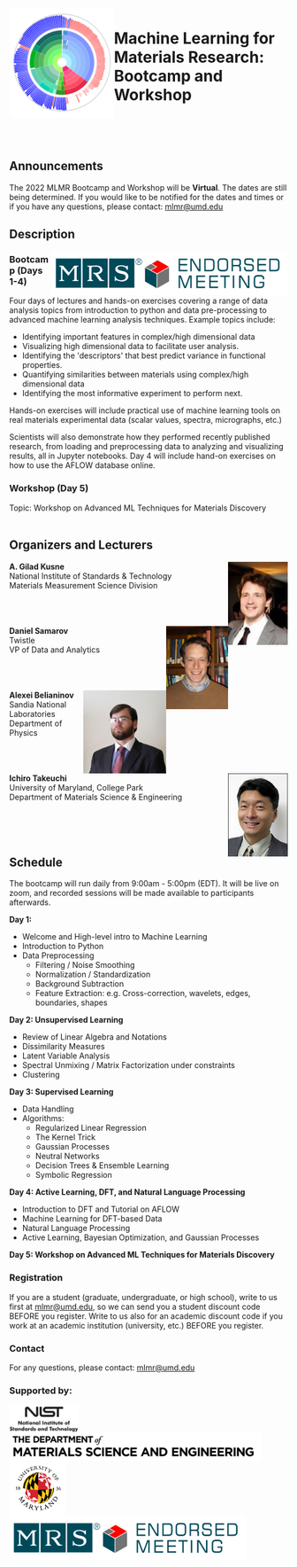 <img src="https://raw.githubusercontent.com/MLMR-UMD/MLMR-UMD.github.io/main/images/mlmr_ringb.png" align="left" height="200" />

# Machine Learning for Materials Research: Bootcamp and Workshop

<br>
<br>
<br>

## Announcements
The 2022 MLMR Bootcamp and Workshop will be **Virtual**. The dates are still being determined. If you would like to be notified for the dates and times or if you have any questions, please contact: mlmr@umd.edu

## Description
<img src="https://raw.githubusercontent.com/MLMR-UMD/MLMR-UMD.github.io/main/images/MRS Endorsed Meeting.jpg" align="right" height="80" />


### Bootcamp (Days 1-4)

Four days of lectures and hands-on exercises covering a range of data analysis topics from introduction to python and data pre-processing to advanced machine learning analysis techniques. Example topics include:

* Identifying important features in complex/high dimensional data
* Visualizing high dimensional data to facilitate user analysis.
* Identifying the 'descriptors' that best predict variance in functional properties.
* Quantifying similarities between materials using complex/high dimensional data
* Identifying the most informative experiment to perform next.

Hands-on exercises will include practical use of machine learning tools on real materials experimental data (scalar values, spectra, micrographs, etc.)

Scientists will also demonstrate how they performed recently published research, from loading and preprocessing data to analyzing and visualizing results, all in Jupyter notebooks. Day 4 will include hand-on exercises on how to use the AFLOW database online.


### Workshop (Day 5)
Topic: Workshop on Advanced ML Techniques for Materials Discovery
<br>
<br>

## Organizers and Lecturers
<img src="https://raw.githubusercontent.com/MLMR-UMD/MLMR-UMD.github.io/main/images/kusne.a.gilad.png" align="right" height="150" />

**A. Gilad Kusne** <br>
National Institute of Standards & Technology <br>
Materials Measurement Science Division <br>
<br>
<br>
<br>

<img src="https://raw.githubusercontent.com/MLMR-UMD/MLMR-UMD.github.io/main/images/samarov.daniel.png" align="right" height="150" />

**Daniel Samarov** <br>
Twistle <br>
VP of Data and Analytics <br>
<br>
<br>
<br>

<img src="https://raw.githubusercontent.com/MLMR-UMD/MLMR-UMD.github.io/main/images/belianinov.alexei.png" align="right" height="150" />

**Alexei Belianinov** <br>
Sandia National Laboratories <br>
Department of Physics <br>
<br>
<br>
<br>

<img src="https://raw.githubusercontent.com/MLMR-UMD/MLMR-UMD.github.io/main/images/takeuchi.ichiro.png" align="right" height="150" />

**Ichiro Takeuchi** <br>
University of Maryland, College Park <br>
Department of Materials Science & Engineering <br>
<br>
<br>
<br>
<br>

## Schedule
The bootcamp will run daily from 9:00am - 5:00pm (EDT). It will be live on zoom, and recorded sessions will be made available to participants afterwards.

**Day 1:**
* Welcome and High-level intro to Machine Learning
* Introduction to Python
* Data Preprocessing
  * Filtering / Noise Smoothing
  * Normalization / Standardization
  * Background Subtraction
  * Feature Extraction: e.g. Cross-correction, wavelets, edges, boundaries, shapes

**Day 2: Unsupervised Learning**
* Review of Linear Algebra and Notations
* Dissimilarity Measures
* Latent Variable Analysis
* Spectral Unmixing / Matrix Factorization under constraints
* Clustering

**Day 3: Supervised Learning**
* Data Handling
* Algorithms:
   * Regularized Linear Regression
   * The Kernel Trick
   * Gaussian Processes
   * Neutral Networks
   * Decision Trees & Ensemble Learning
   * Symbolic Regression

**Day 4: Active Learning, DFT, and Natural Language Processing**
* Introduction to DFT and Tutorial on AFLOW
* Machine Learning for DFT-based Data
* Natural Language Processing
* Active Learning, Bayesian Optimization, and Gaussian Processes

**Day 5: Workshop on Advanced ML Techniques for Materials Discovery**

### Registration
If you are a student (graduate, undergraduate, or high school), write to us first at mlmr@umd.edu, so we can send you a student discount code BEFORE you register. Write to us also for an academic discount code if you work at an academic institution (university, etc.) BEFORE you register.

### Contact
For any questions, please contact: mlmr@umd.edu

### Supported by:
<img src="https://raw.githubusercontent.com/MLMR-UMD/MLMR-UMD.github.io/main/images/nist.small logo.jpg" align="left" height="50" />
<img src="https://raw.githubusercontent.com/MLMR-UMD/MLMR-UMD.github.io/main/images/MSE-logo-stacked2-black.jpg" align="left" height="50" />
<img src="https://raw.githubusercontent.com/MLMR-UMD/MLMR-UMD.github.io/main/images/umd_informal_seal.png" align="left" height="100" />
<br>
<img src="https://raw.githubusercontent.com/MLMR-UMD/MLMR-UMD.github.io/main/images/MRS Endorsed Meeting.jpg" align="left" height="80" />
<br>
<br>
<br>
<br>
<br>
